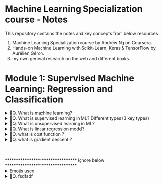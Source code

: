 # Machine Learning Specialization course - Notes
This repository contains the notes and key concepts from below resources 
1) Machine Learning Specialization course by Andrew Ng on Coursera.
2) Hands-on Machine Learning with Scikit-Learn, Keras & TensorFlow by Aurélien Géron.
3) my own general research on the web and different books.

# Module 1: Supervised Machine Learning: Regression and Classification

<details>
<summary>🎯Q. What is machine learning?</summary>

- Machine Learning is the `science (and art) of programming computers` so they can learn from data.
- Machine learning is the field that gives abilities to computers to learn without being explicitly programmed. - Arthur Samuel (1959)
- ⭐⭐Machine learning⭐ and ⭐deep learning⭐ are fields aimed at `implementing algorithms` that enable computers to learn from data and perform tasks that typically require human intelligence.⭐
- There are below main types of machine learning:
  - Supervised Learning
  - Unsupervised Learning
  - Reinforcement Learning
- Each type has its own unique characteristics and applications.
</details>


<details>
<summary>🎯Q. What is supervised learning in ML? Different types (3 key types)</summary>

- `supervised learning` is an algorithm which maps input X to output Y, where the learning algorithm learns from the "right answers" (labeled data).
- `Supervised learning` is a type of machine learning where the model is trained on a labeled dataset, meaning that each training example is paired with an output label.

- `Two main types of Supervised Learning` - 
  - `Regression` - Predicting continuous values (e.g., house prices, stock prices).
  - `Classification` - Predicting discrete labels or categories (e.g., spam detection, image recognition).

⭐⭐ Regression supervised learnning ⭐⭐
- `Regression meaning` - Its finding the relationship which explains how one element depends on another. 
  - `Regression` also means trying to `predict a number` from infinitely `possible outputs`.
  - `Example` - Predicting house prices based on features like size, location, number of rooms, etc.
  - in ecommerce , given input features of user, product, context, predict purchase amount.


⭐⭐ Classification supervised learning ⭐⭐
- `Classification meaning` - Its finding the relationship which explains how one element belongs to a particular category or class.
  - `Classification` also means trying to `predict a label` from a `finite set of possible outputs`.
  - `Example` - Email spam detection (spam or not spam), image recognition (cat, dog, car, etc.)
    - in ecommerce , given input features of user, product, context, predict whether user will buy the product (yes/no)



- IMP One liners - 
- 💡 Its not always finding the straight line in supervised learning regression; this can be polynomial, logarithmic, exponential, etc.
- Classification algorithms predicts categories / classes / labels unlike regression which predicts continuous values( e.g., real numbers).
</details>


<details>
<summary>🎯Q. What is unsupervised learning in ML?</summary>

- In `unsupervised learning` we ask algorithms to find something intresting in unlabeled data. Where in `supervised learning` the algorithm learns from the labeled data.
- Examples 
  - `Anomaly detection` - identifying unusual data points that do not conform to expected behavior.
  - `Clustering` - grouping similar data points together based on their features.
  - `Dimensionality reduction` - compress data using fewer numbers, reducing the number of features in a dataset while preserving important information.

</details>

<details>
<summary>🎯Q. What is linear regression model?</summary>

- ![alt text](image.png)
- For linear regression, the model is represented by:

  **f<sub>w,b</sub>(x)<sup>(i)</sup> = wx<sup>(i)</sup> + b**

  Where:
  - **f<sub>w,b</sub>(x)** is the prediction function
  - `w` is the weight/slope parameter
  - `b` is the bias/y-intercept parameter
  - `x` is the input feature
- The formula above is how you can represent straight lines - different values of  𝑤 and  𝑏 give you different straight lines on the plot.
- The formula can be used to predict outcomes based on input features, making it a fundamental concept in machine learning.
- ![alt text](image-1.png)
- ![alt text](image-2.png)
- ![alt text](image-3.png)
</details>

<details>
<summary>🎯Q. what is cost function ?</summary>

- The `cost function` (or `loss function`) is used to define the best parameters for the model, in our liniear regression case the best values for w and b.
- The goal of linear regression is to find the parameters `w` or `w` and `b` that results in smallest possible value for the cost J.
- ![alt text](image-4.png)
- ![alt text](image-5.png)
- ![alt text](image-6.png)
- ![alt text](image-7.png)
- ![alt text](image-8.png)
- ![alt text](image-9.png)
- ![alt text](image-10.png)
- Cost and MOdel examples below
- ![alt text](image-11.png)
- ![alt text](image-12.png)
- ![alt text](image-13.png)
</details>


<details>
<summary>🎯Q. what is gradient descent ?</summary>

- `Gradient descent` is an optimization algorithm used to minimize the cost function by iteratively adjusting the model parameters (like `w` and `b` in linear regression) in the direction of the steepest descent of the cost function.
- ![alt text](image-14.png)
- ![alt text](image-15.png)
- ![alt text](image-16.png)
- ![alt text](image-17.png)
</details>


<br>
<br>
<br>
********************************* Ignore below *********************************
<details>
<summary>Emojis used</summary>
⭐ - For important points
🔥 - super important
💡 - For key concepts/tips
⚠️ - For warnings/common mistake
🎯 - For exam targets/focus areas/ question 
🚀 - For advanced topics .
🚫 - For indicating something that cannot be used or a concerning point
</summary>
</details>

<details>
<summary>🎯Q. fsdfsdf</summary>

- 

</details>